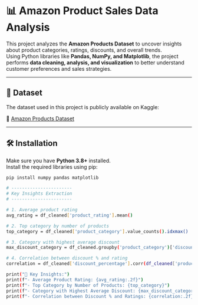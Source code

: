 # 📊 Amazon Product Sales Data Analysis

This project analyzes the **Amazon Products Dataset** to uncover insights about product categories, ratings, discounts, and overall trends.  
Using Python libraries like **Pandas, NumPy, and Matplotlib**, the project performs **data cleaning, analysis, and visualization** to better understand customer preferences and sales strategies.

---

## 📂 Dataset

The dataset used in this project is publicly available on Kaggle:

🔗 [Amazon Products Dataset](https://www.kaggle.com/datasets/lokeshparab/amazon-products-dataset)

---

## 🛠️ Installation

Make sure you have **Python 3.8+** installed.  
Install the required libraries using pip:

```bash
pip install numpy pandas matplotlib

# -----------------------
# Key Insights Extraction
# -----------------------

# 1. Average product rating
avg_rating = df_cleaned['product_rating'].mean()

# 2. Top category by number of products
top_category = df_cleaned['product_category'].value_counts().idxmax()

# 3. Category with highest average discount
max_discount_category = df_cleaned.groupby('product_category')['discount_percentage'].mean().idxmax()

# 4. Correlation between discount % and rating
correlation = df_cleaned['discount_percentage'].corr(df_cleaned['product_rating'])

print("🔑 Key Insights:")
print(f"- Average Product Rating: {avg_rating:.2f}")
print(f"- Top Category by Number of Products: {top_category}")
print(f"- Category with Highest Average Discount: {max_discount_category}")
print(f"- Correlation between Discount % and Ratings: {correlation:.2f}")


